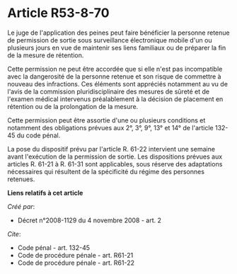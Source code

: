 # Article R53-8-70

Le juge de l'application des peines peut faire bénéficier la personne retenue de permission de sortie sous surveillance
électronique mobile d'un ou plusieurs jours en vue de maintenir ses liens familiaux ou de préparer la fin de la mesure de
rétention. 

Cette permission ne peut être accordée que si elle n'est pas incompatible avec la dangerosité de la personne retenue et son
risque de commettre à nouveau des infractions. Ces éléments sont appréciés notamment au vu de l'avis de la commission
pluridisciplinaire des mesures de sûreté et de l'examen médical intervenus préalablement à la décision de placement en
rétention ou de la prolongation de la mesure. 

Cette permission peut être assortie d'une ou plusieurs conditions et notamment des obligations prévues aux 2°, 3°, 9°, 13° et
14° de l'article 132-45 du code pénal. 

La pose du dispositif prévu par l'article R. 61-22 intervient une semaine avant l'exécution de la permission de sortie. Les
dispositions prévues aux articles R. 61-21 à R. 61-31 sont applicables, sous réserve des adaptations nécessaires qui
résultent de la spécificité du régime des personnes retenues.

**Liens relatifs à cet article**

_Créé par_:

  - Décret n°2008-1129 du 4 novembre 2008 - art. 2

_Cite_:

  - Code pénal - art. 132-45
  - Code de procédure pénale - art. R61-21
  - Code de procédure pénale - art. R61-22
